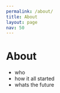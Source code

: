 ```yaml
---
permalink: /about/
title: About
layout: page
nav: 50
---
```


# About

- who
- how it all started
- whats the future
